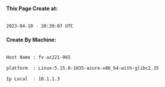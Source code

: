 
   
#### This Page Create at:

```bash

2023-04-10 - 20:39:07 UTC

```

#### Create By Machine:

```bash

Host Name : fv-az221-965

platform  : Linux-5.15.0-1035-azure-x86_64-with-glibc2.35

Ip Local  : 10.1.1.3

```

